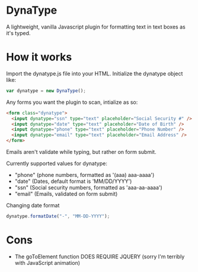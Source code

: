 # DynaType
A lightweight, vanilla Javascript plugin for formatting text in text boxes as it's typed.

# How it works
Import the dynatype.js file into your HTML. Initialize the dynatype object like:

```Javascript
var dynatype = new DynaType();
```

Any forms you want the plugin to scan, intialize as so:

```html
<form class="dynatype">
  <input dynatype="ssn" type="text" placeholder="Social Security #" />
  <input dynatype="date" type="text" placeholder="Date of Birth" />
  <input dynatype="phone" type="text" placeholder="Phone Number" />
  <input dynatype="email" type="text" placeholder="Email Address" />
</form>
```
Emails aren't validate while typing, but rather on form submit.

Currently supported values for dynatype:
- "phone" (phone numbers, formatted as '(aaa) aaa-aaaa')
- "date" (Dates, default format is 'MM/DD/YYYY')
- "ssn" (Social security numbers, formatted as 'aaa-aa-aaaa')
- "email" (Emails, validated on form submit)

Changing date format
```javascript
dynatype.formatDate("-", "MM-DD-YYYY");
```


# Cons
* The goToElement function DOES REQUIRE JQUERY (sorry I'm terribly with JavaScript animation)
